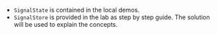 - `SignalState` is contained in the local demos.
- `SignalStore` is provided in the lab as step by step guide. The solution will be used to explain the concepts.
